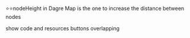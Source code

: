 ⭐⭐nodeHeight in Dagre Map is the one to increase the distance between nodes

show code and resources buttons overlapping 

